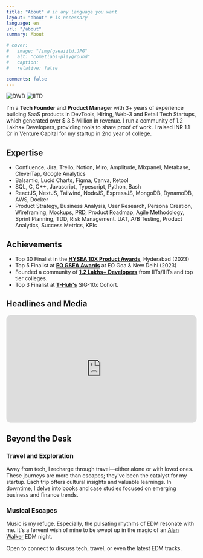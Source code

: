 ```yaml
---
title: "About" # in any language you want
layout: "about" # is necessary
language: en
url: "/about"
summary: About

# cover:
#   image: "/img/gseaiitd.JPG"
#   alt: "cometlabs-playground"
#   caption: 
#   relative: false

comments: false
---
```


<!-- HTML for the image -->
<div class="image-row">
    <img src="/img/dwd11.JPG" alt="DWD" class="about-image">
    <img src="/img/GSEAD1.JPG" alt="IITD" class="about-image">
</div>


I'm a **Tech Founder** and **Product Manager** with 3+ years of experience building SaaS products in DevTools, Hiring, Web-3 and Retail Tech Startups, which generated over $ 3.5 Million in revenue. I run a community of 1.2 Lakhs+ Developers, providing tools to share proof of work. I raised INR 1.1 Cr in Venture Capital for my startup in 2nd year of college.

## Expertise

- Confluence, Jira, Trello, Notion, Miro, Amplitude, Mixpanel, Metabase, CleverTap, Google Analytics
- Balsamiq, Lucid Charts, Figma, Canva, Retool
- SQL, C, C++, Javascript, Typescript, Python, Bash
- ReactJS, NextJS, Tailwind, NodeJS, ExpressJS, MongoDB, DynamoDB, AWS, Docker
- Product Strategy, Business Analysis, User Research, Persona Creation, Wireframing, Mockups, PRD,
Product Roadmap, Agile Methodology, Sprint Planning, TDD, Risk Management. UAT, A/B Testing, Product Analytics, Success Metrics, KPIs

## Achievements

- Top 30 Finalist in the **[HYSEA 10X Product Awards](https://hysea.in/)**, Hyderabad (2023)
- Top 5 Finalist at **[EO GSEA Awards](https://gsea.org/)** at EO Goa & New Delhi (2023)
- Founded a community of **[1.2 Lakhs+ Developers](https://www.instagram.com/iiitiansnetwork/)** from IITs/IIITs and top tier colleges.
- Top 3 Finalist at **[T-Hub's](https://t-hub.co/)** SIG-10x Cohort.

## Headlines and Media

<div style="position: relative; width: 100%; padding-bottom: 56.25%; margin-bottom: 10px; border-radius: 10px; overflow: hidden;">
    <iframe width="100%" height="100%" src="https://www.youtube.com/embed/f-xNxJ9u9Ok" frameborder="0" allowfullscreen style="position: absolute; width: 100%; height: 100%; top: 0; left: 0; border-radius: 10px;"></iframe>
</div>


## Beyond the Desk

### Travel and Exploration

Away from tech, I recharge through travel—either alone or with loved ones. These journeys are more than escapes; they've been the catalyst for my startup. Each trip offers cultural insights and valuable learnings. In downtime, I delve into books and case studies focused on emerging business and finance trends.


### Musical Escapes

Music is my refuge. Especially, the pulsating rhythms of EDM resonate with me. It's a fervent wish of mine to be swept up in the magic of an [Alan Walker](https://open.spotify.com/artist/7vk5e3vY1uw9plTHJAMwjN?si=wZ2-yAcXQWaRhzsjbrFzdw) EDM night.

Open to connect to discuss tech, travel, or even the latest EDM tracks.